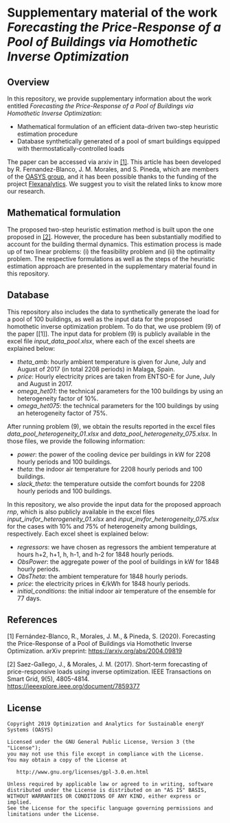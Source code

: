 # Supplementary material of the work *Forecasting the Price-Response of a Pool of Buildings via Homothetic Inverse Optimization*

## Overview

In this repository, we provide supplementary information about the work entitled *Forecasting the Price-Response of a Pool of Buildings via Homothetic Inverse Optimization*:

- Mathematical formulation of an efficient data-driven two-step heuristic estimation procedure
- Database synthetically generated of a pool of smart buildings equipped with thermostatically-controlled loads

The paper can be accessed via arxiv in [[1]](https://arxiv.org/abs/2004.09819). This article has been developed by R. Fernandez-Blanco, J. M. Morales, and S. Pineda, which are members of the [OASYS group](https://sites.google.com/view/groupoasys/home), and it has been possible thanks to the funding of the project [Flexanalytics](https://groupoasysflexanalytics.readthedocs.io/en/latest/). We suggest you to visit the related links to know more our research. 


## Mathematical formulation

The proposed two-step heuristic estimation method is built upon the one proposed in [[2]](https://ieeexplore.ieee.org/document/7859377). However, the procedure has been substantially modified to account for the building thermal dynamics. This estimation process is made up of two linear problems: (i) the feasibility problem and (ii) the optimality problem. The respective formulations as well as the steps of the heuristic estimation approach are presented in the supplementary material found in this repository.

## Database

This repository also includes the data to synthetically generate the load for a pool of 100 buildings, as well as the input data for the proposed homothetic inverse optimization problem. To do that, we use problem (9) of the paper [[1]]. The input data for problem (9) is publicly available in the excel file *input_data_pool.xlsx*, where each of the excel sheets are explained below:  

- *theta_amb*: hourly ambient temperature is given for June, July and August of 2017 (in total 2208 periods) in Malaga, Spain. 
- *price*: Hourly electricity prices are taken from ENTSO-E for June, July and August in 2017.
- *omega_het01*: the technical parameters for the 100 buildings by using an heterogeneity factor of 10%. 
- *omega_het075*: the technical parameters for the 100 buildings by using an heterogeneity factor of 75%. 

After running problem (9), we obtain the results reported in the excel files *data_pool_heterogeneity_01.xlsx* and *data_pool_heterogeneity_075.xlsx*. In those files, we provide the following information: 

- *power*: the power of the cooling device per buildings in kW for 2208 hourly periods and 100 buildings.
- *theta*: the indoor air temperature for 2208 hourly periods and 100 buildings.
- *slack_theta*: the temperature outside the comfort bounds for 2208 hourly periods and 100 buildings. 

In this repository, we also provide the input data for the proposed approach *rnp*, which is also publicly available in the excel files *input_invfor_heterogeneity_01.xlsx* and *input_invfor_heterogeneity_075.xlsx* for the cases with 10% and 75% of heterogeneity among buildings, respectively.  Each excel sheet is explained below:  

- *regressors*: we have chosen as regressors the ambient temperature at hours h+2, h+1, h, h-1, and h-2 for 1848 hourly periods.
- *ObsPower*: the aggregate power of the pool of buildings in kW for 1848 hourly periods.
- *ObsTheta*: the ambient temperature for 1848 hourly periods.
- *price*: the electricity prices in €/kWh for 1848 hourly periods. 
- *initial_conditions*: the initial indoor air temperature of the ensemble for 77 days. 

## References

[1] Fernández-Blanco, R., Morales, J. M., & Pineda, S. (2020). Forecasting the Price-Response of a Pool of Buildings via Homothetic Inverse Optimization. arXiv preprint: https://arxiv.org/abs/2004.09819

[2] Saez-Gallego, J., & Morales, J. M. (2017). Short-term forecasting of price-responsive loads using inverse optimization. IEEE Transactions on Smart Grid, 9(5), 4805-4814. https://ieeexplore.ieee.org/document/7859377


 ## License
 
    Copyright 2019 Optimization and Analytics for Sustainable energY Systems (OASYS)

    Licensed under the GNU General Public License, Version 3 (the "License");
    you may not use this file except in compliance with the License.
    You may obtain a copy of the License at

       http://www.gnu.org/licenses/gpl-3.0.en.html

    Unless required by applicable law or agreed to in writing, software
    distributed under the License is distributed on an "AS IS" BASIS,
    WITHOUT WARRANTIES OR CONDITIONS OF ANY KIND, either express or implied.
    See the License for the specific language governing permissions and
    limitations under the License.
 
